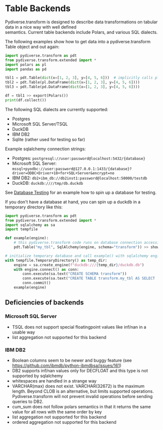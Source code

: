 # Table Backends

Pydiverse.transform is designed to describe data transformations on tabular data in a nice way with well defined \
semantics. Current table backends include Polars, and various SQL dialects.

The following examples show how to get data into a pydiverse.transform Table object and out again:

```python
import pydiverse.transform as pdt
from pydiverse.transform.extended import *
import polars as pl
import pandas as pd

tbl1 = pdt.Table(dict(x=[1, 2, 3], y=[4, 5, 6]))  # implicitly calls pl.DataFrame(dict(x=[1, 2, 3], y=[4, 5, 6]))
tbl2 = pdt.Table(pl.DataFrame(dict(x=[1, 2, 3], y=[4, 5, 6])))
tbl3 = pdt.Table(pd.DataFrame(dict(x=[1, 2, 3], y=[4, 5, 6])))

df = tbl1 >> export(Polars())
print(df.collect())
```

The following SQL dialects are currently supported:

- Postgres
- Microsoft SQL Server/TSQL
- DuckDB
- IBM DB2
- Sqlite (rather used for testing so far)

Example sqlalchemy connection strings:
- Postgres: `postgresql://user:password@localhost:5432/{database}`
- Microsoft SQL Server: `mssql+pyodbc://user:password@127.0.0.1:1433/{database}?driver=ODBC+Driver+18+for+SQL+Server&encrypt=no`
- IBM DB2: `db2+ibm_db://db2inst1:password@localhost:50000/testdb`
- DuckDB: `duckdb:////tmp/db.duckdb`

See [Database Testing](database_testing.md) for an example how to spin up a database for testing.

If you don't have a database at hand, you can spin up a duckdb in a temporary directory like this:
```python
import pydiverse.transform as pdt
from pydiverse.transform.extended import *
import sqlalchemy as sa
import tempfile

def example(engine):
    # this pydiverse.transform code runs on database connection accessible with sqlalchemy engine
    pdt.Table("my_tbl", SqlAlchemy(engine, schema="transform")) >> show_query() >> show()

# initialize temporary database and call example() with sqlalchemy engine
with tempfile.TemporaryDirectory() as temp_dir:
    engine = sa.create_engine(f"duckdb:///{temp_dir}/duckdb.db")
    with engine.connect() as conn:
        conn.execute(sa.text("CREATE SCHEMA transform"))
        conn.execute(sa.text("CREATE TABLE transform.my_tbl AS SELECT 'a' as a, 1 as b"))
        conn.commit()
    example(engine)
```

## Deficiencies of backends

### Microsoft SQL Server
- TSQL does not support special floatingpoint values like inf/nan in a usable way
- list aggregation not supported for this backend

### IBM DB2
- Boolean columns seem to be newer and buggy feature (see https://github.com/ibmdb/python-ibmdbsa/issues/161)
- DB2 supports inf/nan values only for DECFLOAT and this type is not supported by sqlalchemy
- whitespaces are handled in a strange way
- VARCHAR(max) does not exist. VARCHAR(32672) is the maximum length. Beyond CLOB is an alternative, but limits
supported operations. Pydiverse.transform will not prevent invalid operations before sending queries to DB2.
- cum_sum does not follow polars semantics in that it returns the same value for all rows with the same order by key
- list aggregation not supported for this backend
- ordered aggregation not supported for this backend
